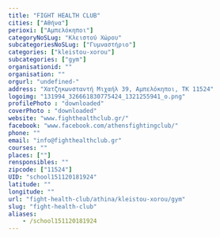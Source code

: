 ```yaml
---
title: "FIGHT HEALTH CLUB"
cities: ["Αθήνα"]
perioxi: ["Αμπελόκηποι"]
categoryNoSLug: "Κλειστού Χώρου"
subcategoriesNoSLug: ["Γυμναστήριο"]
categories: ["kleistou-xorou"]
subcategories: ["gym"]
organisationid: ""
organisation: ""
orgurl: "undefined-"
address: "Χατζηκωνσταντή Μιχαήλ 39, Αμπελόκηποι, TK 11524"
logoimg: "131994_326661830775424_1321255941_o.png"
profilePhoto : "downloaded"
coverPhoto : "downloaded"
website: "www.fighthealthclub.gr/"
facebook: "www.facebook.com/athensfightingclub/"
phone: ""
email: "info@fighthealthclub.gr"
courses: ""
places: [""]
rensponsibles: ""
zipcode: ["11524"]
UID: "school151120181924"
latitude: ""
longitude: ""
url: "fight-health-club/athina/kleistou-xorou/gym"
slug: "fight-health-club"
aliases:
    - /school151120181924
---
```





